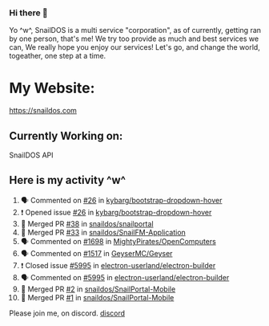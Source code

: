### Hi there 👋
Yo ^w^,
SnailDOS is a multi service "corporation", as of currently, getting ran by one person, that's me!
We try too provide as much and best services we can, We really hope you enjoy our services!
Let's go, and change the world, togeather, one step at a time.
# My Website:
https://snaildos.com
## Currently Working on:
SnailDOS API
## Here is my activity ^w^
<!--START_SECTION:activity-->
1. 🗣 Commented on [#26](https://github.com/kybarg/bootstrap-dropdown-hover/issues/26) in [kybarg/bootstrap-dropdown-hover](https://github.com/kybarg/bootstrap-dropdown-hover)
2. ❗️ Opened issue [#26](https://github.com/kybarg/bootstrap-dropdown-hover/issues/26) in [kybarg/bootstrap-dropdown-hover](https://github.com/kybarg/bootstrap-dropdown-hover)
3. 🎉 Merged PR [#38](https://github.com/snaildos/snailportal/pull/38) in [snaildos/snailportal](https://github.com/snaildos/snailportal)
4. 🎉 Merged PR [#33](https://github.com/snaildos/SnailFM-Application/pull/33) in [snaildos/SnailFM-Application](https://github.com/snaildos/SnailFM-Application)
5. 🗣 Commented on [#1698](https://github.com/MightyPirates/OpenComputers/issues/1698) in [MightyPirates/OpenComputers](https://github.com/MightyPirates/OpenComputers)
6. 🗣 Commented on [#1517](https://github.com/GeyserMC/Geyser/issues/1517) in [GeyserMC/Geyser](https://github.com/GeyserMC/Geyser)
7. ❗️ Closed issue [#5995](https://github.com/electron-userland/electron-builder/issues/5995) in [electron-userland/electron-builder](https://github.com/electron-userland/electron-builder)
8. 🗣 Commented on [#5995](https://github.com/electron-userland/electron-builder/issues/5995) in [electron-userland/electron-builder](https://github.com/electron-userland/electron-builder)
9. 🎉 Merged PR [#2](https://github.com/snaildos/SnailPortal-Mobile/pull/2) in [snaildos/SnailPortal-Mobile](https://github.com/snaildos/SnailPortal-Mobile)
10. 🎉 Merged PR [#1](https://github.com/snaildos/SnailPortal-Mobile/pull/1) in [snaildos/SnailPortal-Mobile](https://github.com/snaildos/SnailPortal-Mobile)
<!--END_SECTION:activity-->
Please join me, on discord.
[discord](https://invite.gg/snaildos)

